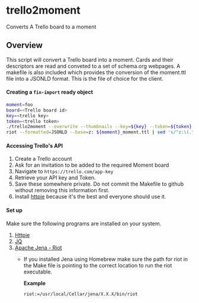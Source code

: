 # trello2moment

Converts A Trello board to a moment

## Overview

This script will convert a Trello board into a moment.  Cards and their descriptors are read and conveted to a set of schema.org webpages.  A makefile is also included which provides the conversion of the moment.ttl file into a JSONLD format.  This is the file of choice for the client.

#### Creating a `fin-import` ready object

``` bash 
moment=foo
board=<Trello board id>
key=<trello key>
token=<trello token>
./trello2moment --overwrite --thumbnails --key=${key} --token=${token} --board=${board} --moment=${moment}
riot --formatted=JSONLD --base=z: ${moment}_moment.ttl | sed 's/"z:\(.*\)"/"\1"/' > ${moment}/${moment}.jsonld
```


#### Accessing Trello's API

1. Create a Trello account
2. Ask for an invitation to be added to the required Moment board
3. Navigate to `https://trello.com/app-key`
4. Retrieve your API key and Token.
5. Save these somewhere private. Do not commit the Makefile to github without removing this information first.
6. Install [httpie](https://httpie.org/) because it's the best and everyone should use it.

#### Set up

Make sure the following programs are installed on your system.

1. [Httpie](https://httpie.org/)
2. [JQ](https://stedolan.github.io/jq/)
3. [Apache Jena - Riot](https://jena.apache.org/documentation/io/)
    - If you installed Jena using Homebrew make sure the path for riot in the Make file is pointing to the correct location to run the riot executable.

      **Example**

      ```bash
      riot:=/usr/local/Cellar/jena/X.X.X/bin/riot
      ```

